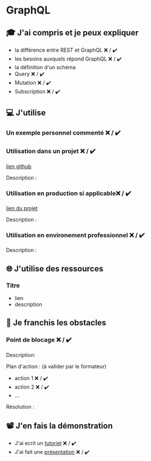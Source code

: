 # GraphQL

## 🎓 J'ai compris et je peux expliquer

- la différence entre REST et GraphQL ❌ / ✔️
- les besoins auxquels répond GraphQL ❌ / ✔️
- la définition d'un schéma
- Query ❌ / ✔️
- Mutation ❌ / ✔️
- Subscription ❌ / ✔️

## 💻 J'utilise

### Un exemple personnel commenté ❌ / ✔️

### Utilisation dans un projet ❌ / ✔️

[lien github](...)

Description :

### Utilisation en production si applicable❌ / ✔️

[lien du projet](...)

Description :

### Utilisation en environement professionnel ❌ / ✔️

Description :

## 🌐 J'utilise des ressources

### Titre

- lien
- description

## 🚧 Je franchis les obstacles

### Point de blocage ❌ / ✔️

Description:

Plan d'action : (à valider par le formateur)

- action 1 ❌ / ✔️
- action 2 ❌ / ✔️
- ...

Résolution :

## 📽️ J'en fais la démonstration

- J'ai ecrit un [tutoriel](...) ❌ / ✔️
- J'ai fait une [présentation](...) ❌ / ✔️
